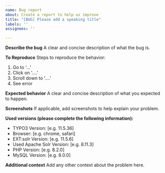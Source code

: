 ```yaml
---
name: Bug report
about: Create a report to help us improve
title: "[BUG] Please add a speaking title"
labels: ''
assignees: ''

---
```


**Describe the bug**
A clear and concise description of what the bug is.

**To Reproduce**
Steps to reproduce the behavior:
1. Go to '...'
2. Click on '....'
3. Scroll down to '....'
4. See error

**Expected behavior**
A clear and concise description of what you expected to happen.

**Screenshots**
If applicable, add screenshots to help explain your problem.

**Used versions (please complete the following information):**
 - TYPO3 Version: [e.g. 11.5.36]
 - Browser: [e.g. chrome, safari]
 - EXT:solr Version: [e.g. 11.5.6]
 - Used Apache Solr Version: [e.g. 8.11.3]
 - PHP Version: [e.g. 8.2.0]
 - MySQL Version: [e.g. 8.0.0]

**Additional context**
Add any other context about the problem here.
